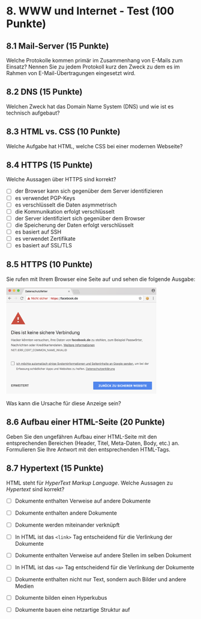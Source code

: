 # 8. WWW und Internet - Test (100 Punkte)

## 8.1 Mail-Server (15 Punkte)
Welche Protokolle kommen primär im Zusammenhang von E-Mails zum Einsatz? Nennen Sie zu jedem Protokoll kurz den Zweck zu dem es im Rahmen von E-Mail-Übertragungen eingesetzt wird.


## 8.2 DNS (15 Punkte)
Welchen Zweck hat das Domain Name System (DNS) und wie ist es technisch aufgebaut?


## 8.3 HTML vs. CSS (10 Punkte)
Welche Aufgabe hat HTML, welche CSS bei einer modernen Webseite?


## 8.4 HTTPS (15 Punkte)
Welche Aussagen über HTTPS sind korrekt?

  * [ ] der Browser kann sich gegenüber dem Server identifizieren
  * [ ] es verwendet PGP-Keys
  * [ ] es verschlüsselt die Daten asymmetrisch
  * [ ] die Kommunikation erfolgt verschlüsselt
  * [ ] der Server identifiziert sich gegenüber dem Browser
  * [ ] die Speicherung der Daten erfolgt verschlüsselt
  * [ ] es basiert auf SSH
  * [ ] es verwendet Zertifikate
  * [ ] es basiert auf SSL/TLS

## 8.5 HTTPS (10 Punkte)
Sie rufen mit Ihrem Browser eine Seite auf und sehen die folgende Ausgabe:

<img src="img/ssl-error.png" width="400">

Was kann die Ursache für diese Anzeige sein?


## 8.6 Aufbau einer HTML-Seite (20 Punkte)
Geben Sie den ungefähren Aufbau einer HTML-Seite mit den entsprechenden Bereichen (Header, Titel, Meta-Daten, Body, etc.) an. Formulieren Sie Ihre Antwort mit den entsprechenden HTML-Tags.


## 8.7 Hypertext (15 Punkte)
HTML steht für _HyperText Markup Language_. Welche Aussagen zu _Hypertext_ sind korrekt?

  * [ ] Dokumente enthalten Verweise auf andere Dokumente
  * [ ] Dokumente enthalten andere Dokumente
  * [ ] Dokumente werden miteinander verknüpft
  * [ ] In HTML ist das `<link>` Tag entscheidend für die Verlinkung der Dokumente
  * [ ] Dokumente enthalten Verweise auf andere Stellen im selben Dokument
  * [ ] In HTML ist das `<a>` Tag entscheidend für die Verlinkung der Dokumente
  * [ ] Dokumente enthalten nicht nur Text, sondern auch Bilder und andere Medien
  * [ ] Dokumente bilden einen Hyperkubus
  * [ ] Dokumente bauen eine netzartige Struktur auf

